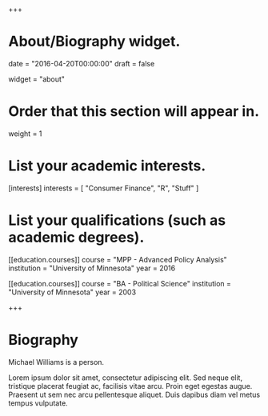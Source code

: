 +++
# About/Biography widget.

date = "2016-04-20T00:00:00"
draft = false

widget = "about"

# Order that this section will appear in.
weight = 1

# List your academic interests.
[interests]
  interests = [
    "Consumer Finance",
    "R",
    "Stuff"
  ]

# List your qualifications (such as academic degrees).

[[education.courses]]
  course = "MPP - Advanced Policy Analysis"
  institution = "University of Minnesota"
  year = 2016

[[education.courses]]
  course = "BA - Political Science"
  institution = "University of Minnesota"
  year = 2003
 
+++

# Biography

Michael Williams is a person.

Lorem ipsum dolor sit amet, consectetur adipiscing elit. Sed neque elit, tristique placerat feugiat ac, facilisis vitae arcu. Proin eget egestas augue. Praesent ut sem nec arcu pellentesque aliquet. Duis dapibus diam vel metus tempus vulputate. 
